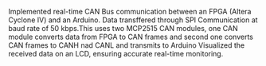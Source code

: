 Implemented real-time CAN Bus communication between an FPGA (Altera Cyclone IV) and an Arduino.
Data transffered through SPI Communication at baud rate of 50 kbps.This uses two MCP2515 CAN modules, one CAN module converts data from FPGA to CAN frames and second one converts CAN frames to CANH nad CANL and transmits to Arduino
Visualized the received data on an LCD, ensuring accurate real-time monitoring.

